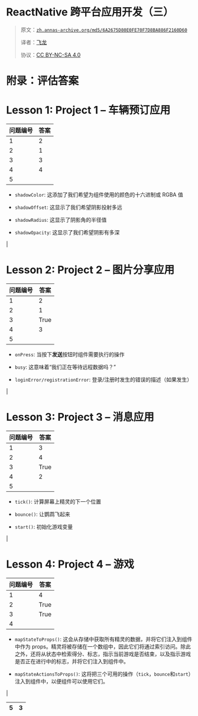 # ReactNative 跨平台应用开发（三）

> 原文：[`zh.annas-archive.org/md5/6A2675D80E0FE70F7D8BA886F2160D60`](https://zh.annas-archive.org/md5/6A2675D80E0FE70F7D8BA886F2160D60)
> 
> 译者：[飞龙](https://github.com/wizardforcel)
> 
> 协议：[CC BY-NC-SA 4.0](http://creativecommons.org/licenses/by-nc-sa/4.0/)

# 附录：评估答案

# Lesson 1: Project 1 – 车辆预订应用

| **问题编号** | **答案** |
| --- | --- |
| 1 | 2 |
| 2 | 1 |
| 3 | 3 |
| 4 | 4 |
| 5 |

+   `shadowColor`: 这添加了我们希望为组件使用的颜色的十六进制或 RGBA 值

+   `shadowOffset`: 这显示了我们希望阴影投射多远

+   `shadowRadius`: 这显示了阴影角的半径值

+   `shadowOpacity`: 这显示了我们希望阴影有多深

|

# Lesson 2: Project 2 – 图片分享应用

| **问题编号** | **答案** |
| --- | --- |
| 1 | 2 |
| 2 | 1 |
| 3 | True |
| 4 | 3 |
| 5 |

+   `onPress`: 当按下**发送**按钮时组件需要执行的操作

+   `busy`: 这意味着“我们正在等待远程数据吗？”

+   `loginError/registrationError`: 登录/注册时发生的错误的描述（如果发生）

|

# Lesson 3: Project 3 – 消息应用

| **问题编号** | **答案** |
| --- | --- |
| 1 | 3 |
| 2 | 4 |
| 3 | True |
| 4 | 2 |
| 5 |

+   `tick()`: 计算屏幕上精灵的下一个位置

+   `bounce()`: 让鹦鹉飞起来

+   `start()`: 初始化游戏变量

|

# Lesson 4: Project 4 – 游戏

| **问题编号** | **答案** |
| --- | --- |
| 1 | 4 |
| 2 | True |
| 3 | True |
| 4 |

+   `mapStateToProps()`: 这会从存储中获取所有精灵的数据，并将它们注入到组件中作为 props。精灵将被存储在一个数组中，因此它们将通过索引访问。除此之外，还将从状态中检索得分、标志，指示当前游戏是否结束，以及指示游戏是否正在进行中的标志，并将它们注入到组件中。

+   `mapStateActionsToProps()`: 这将把三个可用的操作（`tick`，`bounce`和`start`）注入到组件中，以便组件可以使用它们。

|

| 5 | 3 |
| --- | --- |
